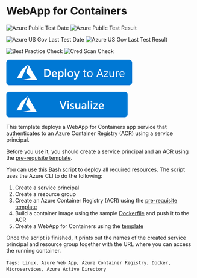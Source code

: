 # WebApp for Containers
![Azure Public Test Date](https://azurequickstartsservice.blob.core.windows.net/badges/101-webapp-for-containers/PublicLastTestDate.svg)
![Azure Public Test Result](https://azurequickstartsservice.blob.core.windows.net/badges/101-webapp-for-containers/PublicDeployment.svg)

![Azure US Gov Last Test Date](https://azurequickstartsservice.blob.core.windows.net/badges/101-webapp-for-containers/FairfaxLastTestDate.svg)
![Azure US Gov Last Test Result](https://azurequickstartsservice.blob.core.windows.net/badges/101-webapp-for-containers/FairfaxDeployment.svg)

![Best Practice Check](https://azurequickstartsservice.blob.core.windows.net/badges/101-webapp-for-containers/BestPracticeResult.svg)
![Cred Scan Check](https://azurequickstartsservice.blob.core.windows.net/badges/101-webapp-for-containers/CredScanResult.svg)

[![Deploy To Azure](https://raw.githubusercontent.com/Azure/azure-quickstart-templates/master/1-CONTRIBUTION-GUIDE/images/deploytoazure.svg?sanitize=true)](https://portal.azure.com/#create/Microsoft.Template/uri/https%3A%2F%2Fraw.githubusercontent.com%2FAzure%2Fazure-quickstart-templates%2Fmaster%2F101-webapp-for-containers%2Fazuredeploy.json)

[![Visualize](https://raw.githubusercontent.com/Azure/azure-quickstart-templates/master/1-CONTRIBUTION-GUIDE/images/visualizebutton.svg?sanitize=true)](http://armviz.io/#/?load=https%3A%2F%2Fraw.githubusercontent.com%2FAzure%2Fazure-quickstart-templates%2Fmaster%2F101-webapp-for-containers%2Fazuredeploy.json)

This template deploys a WebApp for Containers app service that authenticates to an Azure Container Registry (ACR) using a service principal.

Before you use it, you should create a service principal and an ACR using the [pre-requisite template](prereqs/prereq.azuredeploy.json).

You can use [this Bash script](scripts/deploy.sh) to deploy all required resources. The script uses the Azure CLI to do the following: 

1. Create a service principal
2. Create a resource group
3. Create an Azure Container Registry (ACR) using the [pre-requisite template](prereqs/prereq.azuredeploy.json)
4. Build a container image using the sample [Dockerfile](scripts/Dockerfile) and push it to the ACR
5. Create a WebApp for Containers using the [template](azuredeploy.json)

Once the script is finished, it prints out the names of the created service principal and resource group together with the URL where you can access the running container.

`Tags: Linux, Azure Web App, Azure Container Registry, Docker, Microservices, Azure Active Directory`